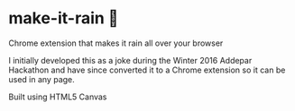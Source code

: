# make-it-rain :money_with_wings:
Chrome extension that makes it rain all over your browser

I initially developed this as a joke during the Winter 2016 Addepar Hackathon and have since converted it to a Chrome extension so it can be used in any page.

Built using HTML5 Canvas
